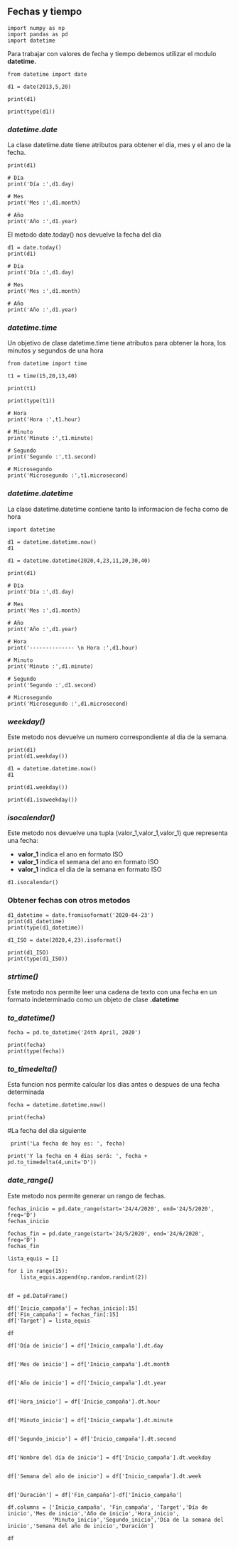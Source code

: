 ## Fechas y tiempo

```
import numpy as np
import pandas as pd
import datetime 
```

Para trabajar con valores de fecha y tiempo debemos utilizar el modulo **datetime.**

``` 
from datetime import date

d1 = date(2013,5,20)

print(d1)

print(type(d1))
```

### *datetime.date*

La clase datetime.date tiene atributos para obtener el dia, mes y el ano de la fecha.

``` 
print(d1)

# Día
print('Día :',d1.day)

# Mes
print('Mes :',d1.month)

# Año
print('Año :',d1.year)
```

El metodo date.today() nos devuelve la fecha del dia

``` 
d1 = date.today()
print(d1)

# Día
print('Día :',d1.day)

# Mes
print('Mes :',d1.month)

# Año
print('Año :',d1.year)
```

### *datetime.time*

Un objetivo de clase datetime.time tiene atributos para obtener la hora, los minutos y segundos de una hora

``` 
from datetime import time

t1 = time(15,20,13,40)

print(t1)

print(type(t1))

# Hora
print('Hora :',t1.hour)

# Minuto
print('Minuto :',t1.minute)

# Segundo
print('Segundo :',t1.second)

# Microsegundo
print('Microsegundo :',t1.microsecond)
```

### *datetime.datetime*

La clase datetime.datetime contiene tanto la informacion de fecha como de hora

``` 
import datetime

d1 = datetime.datetime.now()
d1
```

```
d1 = datetime.datetime(2020,4,23,11,20,30,40)

print(d1)

# Día
print('Día :',d1.day)

# Mes
print('Mes :',d1.month)

# Año
print('Año :',d1.year)

# Hora
print('-------------- \n Hora :',d1.hour)

# Minuto
print('Minuto :',d1.minute)

# Segundo
print('Segundo :',d1.second)

# Microsegundo
print('Microsegundo :',d1.microsecond) 
```
### *weekday()*

Este metodo nos devuelve un numero correspondiente al dia de la semana.

``` 
print(d1)
print(d1.weekday())

d1 = datetime.datetime.now()
d1

print(d1.weekday())

print(d1.isoweekday())
```

### *isocalendar()*

Este metodo nos devuelve una tupla (valor_1,valor_1,valor_1) que representa una fecha:

- **valor_1** indica el ano en formato ISO
- **valor_1** indica el semana del ano en formato ISO
- **valor_1** indica el dia de la semana en formato ISO

``` 
d1.isocalendar()
```

### Obtener fechas con otros metodos

``` 
d1_datetime = date.fromisoformat('2020-04-23')
print(d1_datetime)
print(type(d1_datetime))
```

```
d1_ISO = date(2020,4,23).isoformat()

print(d1_ISO)
print(type(d1_ISO)) 
```

### *strtime()*

Este metodo nos permite leer una cadena de texto con una fecha en un formato indeterminado como un objeto de clase
**.datetime**

### *to_datetime()*

``` 
fecha = pd.to_datetime('24th April, 2020')

print(fecha)
print(type(fecha))
```

### *to_timedelta()*
Esta funcion nos permite calcular los dias antes o despues de una fecha determinada

```
fecha = datetime.datetime.now()

print(fecha)
```

#La fecha del dia siguiente

```
 print('La fecha de hoy es: ', fecha)

print('Y la fecha en 4 días será: ', fecha + pd.to_timedelta(4,unit='D'))
```

### *date_range()*
Este metodo nos permite generar un rango de fechas.

``` 
fechas_inicio = pd.date_range(start='24/4/2020', end='24/5/2020', freq='D')
fechas_inicio
```

``` 
fechas_fin = pd.date_range(start='24/5/2020', end='24/6/2020', freq='D')
fechas_fin
```

```
lista_equis = []

for i in range(15):
    lista_equis.append(np.random.randint(2))


df = pd.DataFrame()

df['Inicio_campaña'] = fechas_inicio[:15]
df['Fin_campaña'] = fechas_fin[:15]
df['Target'] = lista_equis

df
```

```
df['Día de inicio'] = df['Inicio_campaña'].dt.day


df['Mes de inicio'] = df['Inicio_campaña'].dt.month


df['Año de inicio'] = df['Inicio_campaña'].dt.year


df['Hora_inicio'] = df['Inicio_campaña'].dt.hour


df['Minuto_inicio'] = df['Inicio_campaña'].dt.minute


df['Segundo_inicio'] = df['Inicio_campaña'].dt.second


df['Nombre del día de inicio'] = df['Inicio_campaña'].dt.weekday


df['Semana del año de inicio'] = df['Inicio_campaña'].dt.week


df['Duración'] = df['Fin_campaña']-df['Inicio_campaña'] 
```

```
df.columns = ['Inicio_campaña', 'Fin_campaña', 'Target','Día de inicio','Mes de inicio','Año de inicio','Hora_inicio',
              'Minuto_inicio','Segundo_inicio','Día de la semana del inicio','Semana del año de inicio','Duración']

df 
```

